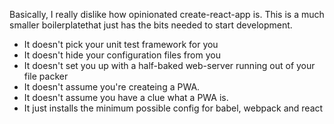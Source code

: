 Basically, I really dislike how opinionated create-react-app is. This is a much smaller boilerplatethat just has the bits needed to start development.

* It doesn't pick your unit test framework for you
* It doesn't hide your configuration files from you
* It doesn't set you up with a half-baked web-server running out of your file packer
* It doesn't assume you're createing a PWA.
* It doesn't assume you have a clue what a PWA is.
* It just installs the minimum possible config for babel, webpack and react

